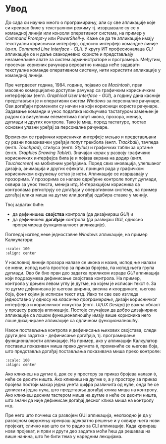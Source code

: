 # Увод

До сада си научио много о програмирању, али су све апликације које си креирао
биле у текстуалном режиму тј. извршавале су се у командној линији или конзоли
оперативног система, на пример у *Command Prompt*-у или *PowerShell*-у. Каже се
да те апликације имају текстуални кориснички интерфејс, односно интерфејс
командне линије (енгл. *Command Line Interface - CLI*). У кругу ИТ
професионалаца *CLI* апликације се и даље свакодневно користе и представљају
незаменљиве алате за систем администраторе и програмера. Међутим, просечан
корисник рачунара вероватно никада неће задавати текстуалне команде оперативном
систему, нити користити апликације у командној линији.

Пре четрдесет година, 1984. године, појавио се *Macintosh*, први масовно
комерцијално доступан рачунар са графичким корисничким интерфејсом (енгл.
*Graphical User Interface - GUI*), а годину дана касније представљен је и
оперативни систем *Windows* за персоналне рачунаре. Ови догађаји променили су
начин на који корисници користе рачунаре. Задавање команди и унос података
искључиво тастатуром замењен је радом са визуелним елементима попут икона,
прозора, менија, дугмади и других контрола. Тако је миш, поред тастатуре,
постао основни улазни уређај за персоналне рачунаре.

Временом се графички кориснички интерфејс мењао и представљани су разни
показивачки уређаји попут трекбола (енгл. *Trackball*), тачпеда (енгл.
*Touchpad*), стилуса (енгл. *Stylus*) и графичких табли за цртање (енгл.
*Graphics Drawing Tablet*). Значајан корак у развоју графичких корисничких
интерфејса била је и појава екрана на додир (енгл. *Touchscreen*) на мобилним
уређајима. Поред свих иновација, улепшаног дизајна, анимација и других ефеката,
принцип рада у графичком корисничком окружењу остао је исти. Апликације се
извршавају у прозорима. У прозорима се налазе одређене контроле попут дугмади,
оквира за унос текста, менија итд. Интеракцијом корисника са контролама
региструју се догађаји у оперативном систему, на пример догађај клика миша на
дугме или догађај одабира ставке у менију.

Твој задатак биће:

* да дефинишеш **својства** контрола (да дизајнираш *GUI*) и
* да дефинишеш **догађаје** контрола (да развијаш *GUI*, односно програмираш
функционалност апликације).

Погледај изглед неке једноставне *Windows* апликације, на пример Калкулатора:

```{image} images/calculator1.png
:scale: 100
:align: center
```


У насловној линији прозора налазе се икона и назив, испод ње налази се мени,
испод њега простор за приказ бројева, па испод њега група дугмади. Ово би био
први део задатка приликом израде *GUI* апликација који подразумева дефинисање
својстава контрола. На пример, контрола у доњем левом углу је дугме, на којем
је исписан текст `0`. За то дугме дефинисана је његова ширина, висина и
координате, његова боја, фонт којим је исписан текст итд. Иако ти све ово
изгледа једноставно у односу на *класично програмирање*, дизајн корисничког
интерфејса и корисничког искуства (енгл. *UI/UX Design*) је важна област у
процесу развоја апликације. Постоје случајеви да добро дизајниране апликације
са лошом функционалношћу имају више корисника него лоше дизајниране апликације са
одличном функционалношћу.

Након постављања контрола и дефинисања њихових својстава, следи други део
задатка - дефинисање догађаја, тј. програмирање функционалности апликације. На
пример, ако у апликацији Калкулатор поставиш показивач миша преко дугмета `0`,
промениће се његова боја, што представља догађај постављања показивача миша
преко контроле:

```{image} images/calculator2.png
:scale: 100
:align: center
```


Ако кликнеш на дугме `0`, док се у простору за приказ бројева налази `0`, неће
се десити ништа. Ако кликнеш на дугме `0`, а у простору за приказ бројева
постоји макар једна унета цифра различита од нуле, онда ће се дописати једна
нула, што представља догађај клика миша на контролу. Ако кликнеш десним
тастером миша на дугме `0` неће се десити ништа, што значи да није дефинисан
догађај десног клика миша на контролу итд.

Пре него што почнеш са развојем GUI апликација, неопходно је да у развојном
окружењу креираш адекватно решење и у оквиру њега нови пројекат, слично као што
си то радио за CLI апликације. Када креираш нови пројекат, и први и други део
задатка моћи ћеш да решаваш на више начина, што ће бити тема у наредним
лекцијама.
